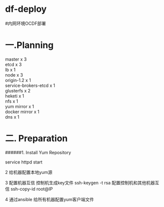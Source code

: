 # df-deploy
#内网环境OCDF部署
# 一.Planning
master x 3   
etcd x 3    
lb x 1    
node x 3  
origin-1.2 x 1    
service-brokers-etcd x 1    
glusterfs x 2    
heketi x 1    
nfs x 1    
yum mirror x 1    
docker mirror x 1    
dns x 1     


# 二. Preparation
    
######1. Install Yum Repository   

  service httpd start    
     
  2 给机器配置本地yum源
     
     
  3 配置机器互信
     控制机生成key文件 ssh-keygen -t rsa
     配置控制机和其他机器互信  ssh-copy-id root@IP

  4 通过ansible 给所有机器配置yum客户端文件
